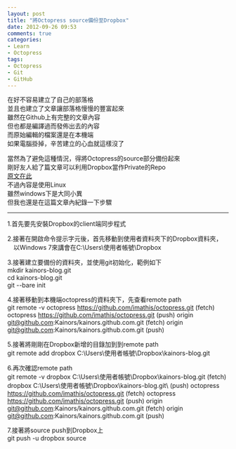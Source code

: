 ```yaml
---
layout: post
title: "將Octopress source備份至Dropbox"
date: 2012-09-26 09:53
comments: true
categories: 
- Learn
- Octopress
tags:
- Octopress
- Git
- GitHub
---
```

在好不容易建立了自己的部落格  
並且也建立了文章讓部落格慢慢的豐富起來  
雖然在Github上有完整的文章內容  
但也都是編譯過而發佈出去的內容  
而原始編輯的檔案還是在本機端  
如果電腦掛掉，辛苦建立的心血就這樣沒了  
<!--more-->
當然為了避免這種情況，得將Octopress的source部分備份起來  
剛好友人給了篇文章可以利用Dropbox當作Private的Repo  
[原文在此](http://orihubon.com/blog/2012/03/18/change-upstream-of-source-to-dropbox/)  
不過內容是使用Linux  
雖然windows下是大同小異  
但我也還是在這篇文章內紀錄一下步驟
***
1.首先要先安裝Dropbox的client端同步程式

2.接著在開啟命令提示字元後，首先移動到使用者資料夾下的Dropbox資料夾，  
　以Windows 7來講會在C:\Users\使用者帳號\Dropbox
  
3.接著建立要備份的資料夾，並使用git初始化，範例如下  
    mkdir kainors-blog.git  
    cd kainors-blog.git  
    git --bare init  

4.接著移動到本機端octopress的資料夾下，先查看remote path  
    git remote -v
    octopress       https://github.com/imathis/octopress.git \(fetch\)
    octopress       https://github.com/imathis/octopress.git \(push\)
    origin  git@github.com:Kainors/kainors.github.com.git \(fetch\)
    origin  git@github.com:Kainors/kainors.github.com.git \(push\)
	
5.接著將剛剛在Dropbox新增的目錄加到到remote path  
    git remote add dropbox C:\Users\使用者帳號\Dropbox\kainors-blog.git
    
6.再次確認remote path  
    git remote -v
    dropbox C:\Users\使用者帳號\Dropbox\kainors-blog.git \(fetch\)
    dropbox C:\Users\使用者帳號\Dropbox\kainors-blog.git\ (push\)
    octopress       https://github.com/imathis/octopress.git \(fetch\)
    octopress       https://github.com/imathis/octopress.git \(push\)
    origin  git@github.com:Kainors/kainors.github.com.git \(fetch\)
    origin  git@github.com:Kainors/kainors.github.com.git \(push\)
    
7.接著將source push到Dropbox上  
    git push -u dropbox source